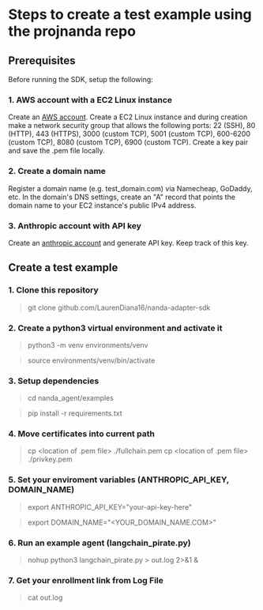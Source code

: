 # Steps to create a test example using the projnanda repo

## Prerequisites
Before running the SDK, setup the following:

### 1. AWS account with a EC2 Linux instance
Create an [AWS account](https://aws.amazon.com). Create a EC2 Linux instance and during creation make a network security group that allows the following ports: 22 (SSH), 80 (HTTP), 443 (HTTPS), 3000 (custom TCP), 5001 (custom TCP), 600-6200 (custom TCP), 8080 (custom TCP), 6900 (custom TCP). Create a key pair and save the .pem file locally.

### 2. Create a domain name
Register a domain name (e.g. test_domain.com) via Namecheap, GoDaddy, etc. In the domain's DNS settings, create an "A" record that points the domain name to your EC2 instance's public IPv4 address.

### 3. Anthropic account with API key
Create an [anthropic account](https://www.anthropic.com) and generate API key. Keep track of this key.

## Create a test example

### 1. Clone this repository

> git clone github.com/LaurenDiana16/nanda-adapter-sdk

### 2. Create a python3 virtual environment and activate it

> python3 -m venv environments/venv

> source environments/venv/bin/activate

### 3. Setup dependencies

> cd nanda_agent/examples

> pip install -r requirements.txt

### 4. Move certificates into current path

> cp <location of .pem file> ./fullchain.pem
> cp <location of .pem file> ./privkey.pem

### 5. Set your enviroment variables (ANTHROPIC_API_KEY, DOMAIN_NAME)

> export ANTHROPIC_API_KEY="your-api-key-here"

> export DOMAIN_NAME="<YOUR_DOMAIN_NAME.COM>"

### 6. Run an example agent (langchain_pirate.py)

> nohup python3 langchain_pirate.py > out.log 2>&1 &

### 7. Get your enrollment link from Log File

> cat out.log